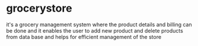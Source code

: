 # grocerystore
it's a grocery management system where the product details and billing can be done and  it enables the user to add new product and delete products from data base and helps for efficient management of the store 
